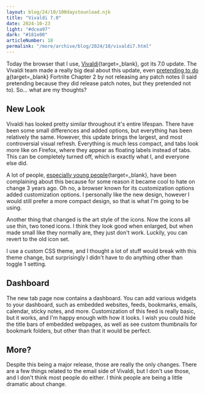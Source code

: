 ```yaml
---
layout: blog/24/10/100daystounload.njk
title: "Vivaldi 7.0"
date: 2024-10-23
light: "#dcea97"
dark: "#181e00"
articleNumber: 18
permalink: "/more/archive/blog/2024/10/vivaldi7.html"
---
```

Today the browser that I use, [Vivaldi](https://vivaldi.com){target=_blank}, got its 7.0 update. The Vivaldi team made a really big deal about this update, even [pretending to do a](https://vivaldi.com/blog/read-all-about-vivaldi-7-0/){target=_blank} Fortnite Chapter 2 by not releasing any patch notes (I said pretending because they did release patch notes, but they pretended not to). So... what are my thoughts?

## New Look

Vivaldi has looked pretty similar throughout it's entire lifespan. There have been some small differences and added options, but everything has been relatively the same. However, this update brings the largest, and most controversial visual refresh. Everything is much less compact, and tabs look more like on Firefox, where they appear as floating labels instead of tabs. This can be completely turned off, which is exactly what I, and everyone else did.

A lot of people, [especially young people](https://old.reddit.com/r/vivaldibrowser/comments/1gb6dk8/no_no_no_no_no_no_no_no_no_noooooo/){target=_blank}, have been complaining about this because for some reason it became cool to hate on change 3 years ago. Oh no, a browser known for its customization options added customization options. I personally like the new design, however I would still prefer a more compact design, so that is what I'm going to be using.

Another thing that changed is the art style of the icons. Now the icons all use thin, two toned icons. I think they look good when enlarged, but when made small like they normally are, they just don't work. Luckily, you can revert to the old icon set.

I use a custom CSS theme, and I thought a lot of stuff would break with this theme change, but surprisingly I didn't have to do anything other than toggle 1 setting.

## Dashboard

The new tab page now contains a dashboard. You can add various widgets to your dashboard, such as embedded websites, feeds, bookmarks, emails, calendar, sticky notes, and more. Customization of this feed is really basic, but it works, and I'm happy enough with how it looks. I wish you could hide the title bars of embedded webpages, as well as see custom thumbnails for bookmark folders, but other than that it would be perfect.

## More?

Despite this being a major release, those are really the only changes. There are a few things related to the email side of Vivaldi, but I don't use those, and I don't think most people do either. I think people are being a little dramatic about change.